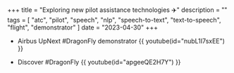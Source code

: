 +++
title = "Exploring new pilot assistance technologies ✈️"
description = ""
tags = [
    "atc",
    "pilot",
    "speech",
    "nlp",
    "speech-to-text",
    "text-to-speech",
    "flight",
    "demonstrator"
]
date = "2023-04-30"
+++

- Airbus UpNext #DragonFly demonstrator 
{{ youtube(id="nubL1I7sxEE") }}
  
- Discover #DragonFly 
{{ youtube(id="apgeeQE2H7Y") }}
